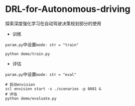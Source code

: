 # DRL-for-Autonomous-driving
探索深度强化学习在自动驾驶决策规划部分的使用

- 训练

`param.py`中设置`mode: str = "train"`

```shell
python demo/train.py
```

- 评估

`param.py`中设置`mode: str = "eval"`

```
# 启动envision
scl envision start -s ./scenarios -p 8081 &
# 评估
python demo/evaluate.py
```

